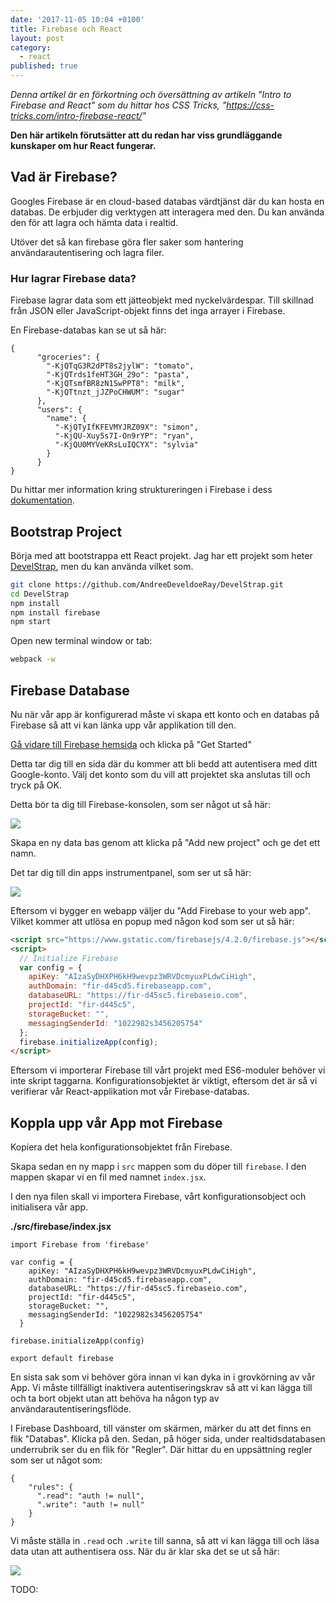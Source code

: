 ```yaml
---
date: '2017-11-05 10:04 +0100'
title: Firebase och React
layout: post
category:
  - react
published: true
---
```


*Denna artikel är en förkortning och översättning av artikeln "Intro to Firebase and React"  som du hittar hos CSS Tricks, "https://css-tricks.com/intro-firebase-react/"*

**Den här artikeln förutsätter att du redan har viss grundläggande kunskaper om hur React fungerar.**

## Vad är Firebase?

Googles Firebase är en cloud-based databas värdtjänst där du kan hosta en databas. De erbjuder dig verktygen att interagera med den. Du kan använda den för att lagra och hämta data i realtid. 

Utöver det så kan firebase göra  fler saker som hantering användarautentisering och lagra filer.

### Hur lagrar Firebase data?

Firebase lagrar data som ett jätteobjekt med nyckelvärdespar. Till skillnad från JSON eller JavaScript-objekt finns det inga arrayer i Firebase.

En Firebase-databas kan se ut så här:

```
{
      "groceries": {
        "-KjQTqG3R2dPT8s2jylW": "tomato",
        "-KjQTrds1feHT3GH_29o": "pasta",
        "-KjQTsmfBR8zN1SwPPT8": "milk",
        "-KjQTtnzt_jJZPoCHWUM": "sugar"
      },
      "users": {
        "name": {
          "-KjQTyIfKFEVMYJRZ09X": "simon",
          "-KjQU-Xuy5s7I-On9rYP": "ryan",
          "-KjQU0MYVeKRsLuIQCYX": "sylvia"
        }
      }
}
```

Du hittar mer information kring struktureringen i Firebase i dess [dokumentation](https://firebase.google.com/docs/database/web/structure-data). 

## Bootstrap Project

Börja med att bootstrappa ett React projekt. Jag har ett projekt som heter [DevelStrap](https://github.com/AndreeDeveldoeRay/DevelStrap), men du kan använda vilket som. 

```bash
git clone https://github.com/AndreeDeveldoeRay/DevelStrap.git
cd DevelStrap
npm install
npm install firebase
npm start
```

Open new terminal window or tab:

```bash
webpack -w 
```


## Firebase Database

Nu när vår app är konfigurerad måste vi skapa ett konto och en databas på Firebase så att vi kan länka upp vår applikation till den.

[Gå vidare till Firebase hemsida](https://firebase.google.com/) och klicka på "Get Started" 

Detta tar dig till en sida där du kommer att bli bedd att autentisera med ditt Google-konto. Välj det konto som du vill att projektet ska anslutas till och tryck på OK.

Detta bör ta dig till Firebase-konsolen, som ser något ut så här:

![](https://res.cloudinary.com/css-tricks/image/upload/c_scale,w_1000,f_auto,q_auto/v1496406458/firebase-dashboard_gigmqp.png)

Skapa en ny data bas genom att klicka på "Add new project" och ge det ett namn. 

Det tar dig till din apps instrumentpanel, som ser ut så här:

![](https://res.cloudinary.com/css-tricks/image/upload/c_scale,w_1000,f_auto,q_auto/v1496406510/firebase-overview_xa2kp0.png)

Eftersom vi bygger en webapp väljer du "Add Firebase to your web app". Vilket kommer att utlösa en popup med någon kod som ser ut så här:

```html
<script src="https://www.gstatic.com/firebasejs/4.2.0/firebase.js"></script>
<script>
  // Initialize Firebase
  var config = {
    apiKey: "AIzaSyDHXPH6kH9wevpz3WRVDcmyuxPLdwCiHigh",
    authDomain: "fir-d45cd5.firebaseapp.com",
    databaseURL: "https://fir-d45sc5.firebaseio.com",
    projectId: "fir-d445c5",
    storageBucket: "",
    messagingSenderId: "1022982s3456205754"
  };
  firebase.initializeApp(config);
</script>
```

Eftersom vi importerar Firebase till vårt projekt med ES6-moduler behöver vi inte skript taggarna. Konfigurationsobjektet är viktigt, eftersom det är så vi verifierar vår React-applikation mot vår Firebase-databas.

## Koppla upp vår App mot Firebase

Kopiera det hela konfigurationsobjektet från Firebase. 

Skapa sedan en ny mapp i `src` mappen som du döper till `firebase`. I den mappen skapar vi en fil med namnet `index.jsx`. 

I den nya filen skall vi importera Firebase, vårt konfigurationsobject och initialisera vår app.

**./src/firebase/index.jsx**

```
import Firebase from 'firebase'

var config = {
    apiKey: "AIzaSyDHXPH6kH9wevpz3WRVDcmyuxPLdwCiHigh",
    authDomain: "fir-d45cd5.firebaseapp.com",
    databaseURL: "https://fir-d45sc5.firebaseio.com",
    projectId: "fir-d445c5",
    storageBucket: "",
    messagingSenderId: "1022982s3456205754"
  }

firebase.initializeApp(config)

export default firebase
```

En sista sak som vi behöver göra innan vi kan dyka in i grovkörning av vår App. Vi måste tillfälligt inaktivera autentiseringskrav så att vi kan lägga till och ta bort objekt utan att behöva ha någon typ av användarautentiseringsflöde.

I Firebase Dashboard, till vänster om skärmen, märker du att det finns en flik "Databas". Klicka på den. Sedan, på höger sida, under realtidsdatabasen underrubrik ser du en flik för "Regler".  Där hittar du en uppsättning regler som ser ut något som:

```
{
    "rules": {
      ".read": "auth != null",
      ".write": "auth != null"
    }
}
```

Vi måste ställa in `.read` och `.write`  till sanna, så att vi kan lägga till och läsa data utan att authentisera oss. När du är klar ska det se ut så här:

![](https://res.cloudinary.com/css-tricks/image/upload/c_scale,w_1000,f_auto,q_auto/v1496406627/firebase-rules_sjfzyy.png)

TODO: